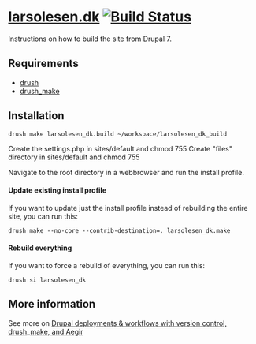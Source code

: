 [larsolesen.dk](http://larsolesen.dk) [![Build Status](https://secure.travis-ci.org/lsolesen/larsolesen.dk.png?branch=master)](http://travis-ci.org/lsolesen/larsolesen.dk)
==

Instructions on how to build the site from Drupal 7.

Requirements
--

* [drush](http://drupal.org/project/drush) 
* [drush_make](http://drupal.org/project/drush_make)

Installation
--

    drush make larsolesen_dk.build ~/workspace/larsolesen_dk_build
    
Create the settings.php in sites/default and chmod 755
Create "files" directory in sites/default and chmod 755

Navigate to the root directory in a webbrowser and run the install profile.

#### Update existing install profile ####

If you want to update just the install profile instead of rebuilding the
entire site, you can run this:

    drush make --no-core --contrib-destination=. larsolesen_dk.make

#### Rebuild everything ####

If you want to force a rebuild of everything, you can run this:

    drush si larsolesen_dk

More information
--

See more on [Drupal deployments & workflows with version control, drush_make, and Aegir](http://www.migueljacq.com/content/drupal-deployments-workflows-version-control-drushmake-and-aegir)
